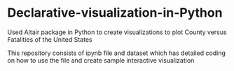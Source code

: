 # Declarative-visualization-in-Python
Used Altair package in Python to create visualizations to plot County versus Fatalities of the United States

This repository consists of ipynb file and dataset which has detailed coding on how to use the file and create sample interactive visualization

